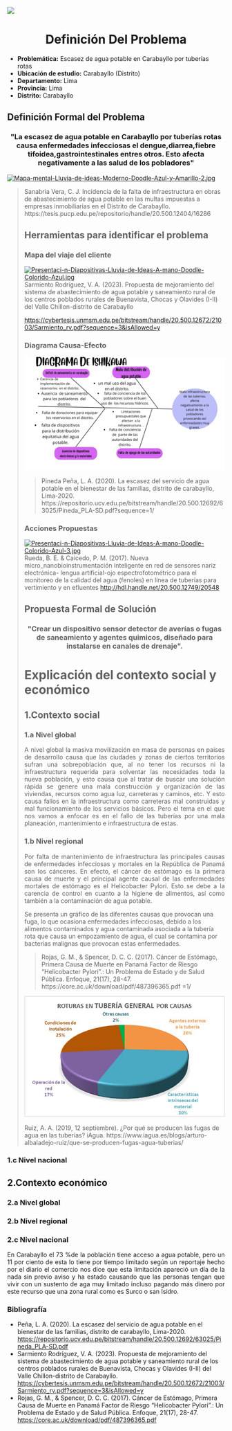 <p align="left">
  <img src="https://semanadelcannabis.cayetano.edu.pe/assets/img/logo-upch.png" width="200">
  <h1 align="center">Definición Del Problema</h1>
</p>

- **Problemática:** Escasez de agua potable en Carabayllo por tuberías rotas
- **Ubicación de estudio:** Carabayllo (Distrito)
- **Departamento:** Lima
- **Provincia:** Lima
- **Distrito:** Carabayllo

## Definición Formal del Problema
<h3 align="center">"La escasez de agua potable en Carabayllo por tuberías rotas causa enfermedades infecciosas el dengue,diarrea,fiebre tifoidea,gastrointestinales entres otros. Esto afecta negativamente a las salud de los pobladores"</h1>

[![Mapa-mental-Lluvia-de-ideas-Moderno-Doodle-Azul-y-Amarillo-2.jpg](https://i.postimg.cc/9fHkvpVR/Mapa-mental-Lluvia-de-ideas-Moderno-Doodle-Azul-y-Amarillo-2.jpg)](https://postimg.cc/75XXzS5w)<blockquote>
 <p>Sanabria Vera, C. J. Incidencia de la falta de infraestructura en obras de abastecimiento de agua potable en las multas impuestas a empresas inmobiliarias en el Distrito de Carabayllo.                                                                                                                                     https://tesis.pucp.edu.pe/repositorio/handle/20.500.12404/16286<p>

## Herramientas para identificar el problema
### Mapa del viaje del cliente
[![Presentaci-n-Diapositivas-Lluvia-de-Ideas-A-mano-Doodle-Colorido-Azul.jpg](https://i.postimg.cc/W4trH0zF/Presentaci-n-Diapositivas-Lluvia-de-Ideas-A-mano-Doodle-Colorido-Azul.jpg)](https://postimg.cc/Ff57fdjN)
Sarmiento Rodríguez, V. A. (2023). Propuesta de mejoramiento del sistema de abastecimiento de agua potable y saneamiento rural de los centros poblados rurales de Buenavista, Chocas y Olavides (I-II) del Valle Chillon-distrito de Carabayllo

https://cybertesis.unmsm.edu.pe/bitstream/handle/20.500.12672/21003/Sarmiento_rv.pdf?sequence=3&isAllowed=y

### Diagrama Causa-Efecto
![](https://github.com/lucero-zamora/Grupo3-FdD/blob/main/FdD/IMAGENES/diagrama%20de%20ishikawa%20(2).jpg)
<blockquote>
  <p>Pineda Peña, L. A. (2020). La escasez del servicio de agua potable en el bienestar de las familias, distrito de carabayllo, Lima-2020.     
https://repositorio.ucv.edu.pe/bitstream/handle/20.500.12692/63025/Pineda_PLA-SD.pdf?sequence=1/</p>
</blockquote>

### Acciones Propuestas

[![Presentaci-n-Diapositivas-Lluvia-de-Ideas-A-mano-Doodle-Colorido-Azul-3.jpg](https://i.postimg.cc/MHVy5SGs/Presentaci-n-Diapositivas-Lluvia-de-Ideas-A-mano-Doodle-Colorido-Azul-3.jpg)](https://postimg.cc/XBNGNtdF)
Rueda, B. E. & Caicedo, P. M. (2017). Nueva micro_nanobioinstrumentación inteligente en red de sensores nariz electrónica- lengua artificial-ojo espectrofotométrico para el monitoreo de la calidad del agua (fenoles) en línea de tuberías para vertimiento y en efluentes
http://hdl.handle.net/20.500.12749/20548

## Propuesta Formal de Solución
<h3 align="center">
"Crear un dispositivo sensor detector de averías o fugas de saneamiento y agentes quimicos, diseñado para instalarse en canales de drenaje". 
</h3>

# Explicación del contexto social y económico
## 1.Contexto social
### 1.a Nivel global
<p align="justify">
A nivel global la masiva movilización  en masa de personas en países de desarrollo causa que las ciudades y zonas de ciertos territorios sufran una sobrepoblación que, al no tener los recursos ni la infraestructura requerida para solventar las necesidades toda la nueva población, y esto causa que al tratar de buscar una solución rápida se genere una mala construcción y organización de las viviendas, recursos como agua luz, carreteras y caminos, etc. Y esto causa fallos en la infraestructura como carreteras mal construidas y mal funcionamiento de los servicios básicos.
Pero el tema en el que nos vamos a enfocar es en el fallo de las tuberías por una mala planeación, mantenimiento e infraestructura de estas.
</p>

### 1.b Nivel regional 
<p align="justify">
Por falta de mantenimiento de infraestructura  las principales causas de enfermedades infecciosas y mortales en la República de Panamá son los cánceres. En efecto, el cáncer de estómago es la primera causa de muerte y el principal agente causal de las enfermedades mortales de estómago es el Helicobacter Pylori. Esto se debe a la carencia de control en cuanto a la higiene de alimentos, así como también a la contaminación de agua potable.

Se presenta un gráfico de las diferentes causas que provocan una fuga, lo que ocasiona enfermedades infecciosas, debido a los alimentos contaminados y agua contaminada asociada a la tubería rota que causa un empozamiento de agua, el cual se contamina por bacterias malignas que provocan estas enfermedades.
<blockquote>
  <p> Rojas, G. M., & Spencer, D. C. C. (2017). Cáncer de Estómago, Primera Causa de Muerte en Panamá Factor de Riesgo “Helicobacter Pylori”.: Un Problema de Estado y de Salud Pública. Enfoque, 21(17), 28-47.
https://core.ac.uk/download/pdf/487396365.pdf =1/</p>
</blockquote>
<p align="center">
  <img src="https://github.com/lucero-zamora/Grupo3-FdD/blob/main/FdD/IMAGENES/roturas.jpg" width="600" style="margin: auto;">
</p
<blockquote>
  <p>Ruiz, A. A. (2019, 12 septiembre). ¿Por qué se producen las fugas de agua en las tuberías? iAgua.     https://www.iagua.es/blogs/arturo-albaladejo-ruiz/que-se-producen-fugas-agua-tuberias/</p>
</blockquote>

### 1.c Nivel nacional

## 2.Contexto económico
### 2.a Nivel global
### 2.b Nivel regional
### 2.c Nivel nacional
<p align="justify">
En Carabayllo el 73 %de la población tiene acceso a agua potable, pero un 11 por ciento de esta lo tiene por tiempo limitado según un reportaje hecho por el diario el comercio nos dice que esta limitación apareció un día de la nada sin previo aviso y ha estado causando que las personas tengan que vivir con un sustento de aga muy limitado incluso pagando más dinero por este recurso que una zona rural como es Surco o san Isidro.

### Bibliografía
* Peña, L. A. (2020). La escasez del servicio de agua potable en el bienestar de las familias, distrito de carabayllo, Lima-2020.     https://repositorio.ucv.edu.pe/bitstream/handle/20.500.12692/63025/Pineda_PLA-SD.pdf
* Sarmiento Rodríguez, V. A. (2023). Propuesta de mejoramiento del sistema de abastecimiento de agua potable y saneamiento rural de los centros poblados rurales de Buenavista, Chocas y Olavides (I-II) del Valle Chillon-distrito de Carabayllo.
https://cybertesis.unmsm.edu.pe/bitstream/handle/20.500.12672/21003/Sarmiento_rv.pdf?sequence=3&isAllowed=y
* Rojas, G. M., & Spencer, D. C. C. (2017). Cáncer de Estómago, Primera Causa de Muerte en Panamá Factor de Riesgo “Helicobacter Pylori”.: Un Problema de Estado y de Salud Pública. Enfoque, 21(17), 28-47.
https://core.ac.uk/download/pdf/487396365.pdf
